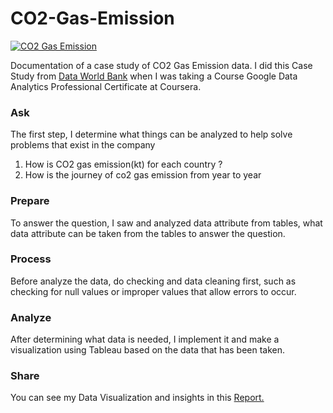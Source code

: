 # CO2-Gas-Emission

<div class='tableauPlaceholder' id='viz1652935736823' style='position: relative'><noscript><a href='#'><img alt='CO2 Gas Emission ' src='https:&#47;&#47;public.tableau.com&#47;static&#47;images&#47;CO&#47;CO2GasEmission_16519160313250&#47;Sheet1&#47;1_rss.png' style='border: none' /></a></noscript><object class='tableauViz'  style='display:none;'><param name='host_url' value='https%3A%2F%2Fpublic.tableau.com%2F' /> <param name='embed_code_version' value='3' /> <param name='site_root' value='' /><param name='name' value='CO2GasEmission_16519160313250&#47;Sheet1' /><param name='tabs' value='no' /><param name='toolbar' value='yes' /><param name='static_image' value='https:&#47;&#47;public.tableau.com&#47;static&#47;images&#47;CO&#47;CO2GasEmission_16519160313250&#47;Sheet1&#47;1.png' /> <param name='animate_transition' value='yes' /><param name='display_static_image' value='yes' /><param name='display_spinner' value='yes' /><param name='display_overlay' value='yes' /><param name='display_count' value='yes' /><param name='language' value='en-GB' /></object></div>                


Documentation of a case study of CO2 Gas Emission data. I did this Case Study from <a href="https://data.worldbank.org/indicator/EN.ATM.CO2E.KT" target="_blank" rel="noopener noreferrer">Data World Bank</a> when I was taking a Course Google Data Analytics Professional Certificate at Coursera.

### Ask
The first step, I determine what things can be analyzed to help solve problems that exist in the company
1. How is CO2 gas emission(kt) for each country ?
2. How is the journey of co2 gas emission from year to year

### Prepare
To answer the question, I saw and analyzed data attribute from tables, what data attribute can be taken from the tables to answer the question.

### Process
Before analyze the data, do checking and data cleaning first, such as checking for null values or improper values that allow errors to occur.

### Analyze
After determining what data is needed, I implement it and make a visualization using Tableau based on the data that has been taken.

### Share
You can see my Data Visualization and insights in this 
<a href="https://public.tableau.com/views/CO2GasEmission_16519160313250/Sheet1?:language=en-GB&:display_count=n&:origin=viz_share_link" target="_blank" rel="noopener noreferrer">Report.</a>
